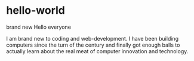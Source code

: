 # hello-world
brand new
Hello everyone

I am brand new to coding and web-development. I have been building computers since the turn of the century and finally got enough balls to actually learn about the real meat of computer innovation and technology.
